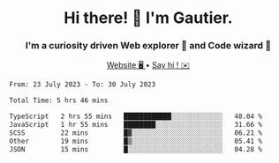 <h1 align="center">Hi there! 👋 I'm Gautier.</h1>
<h3 align="center">I'm a curiosity driven Web explorer 🚀 and Code wizard 🧙</h3>

<p align="center">
  <a href="https://xisabla.github.io/">Website 🖥️ </a> •
  <a href="mailto:xisabla.dev@gmail.com">Say hi ! ✉️</a>
</p>

<!--START_SECTION:waka-->

```txt
From: 23 July 2023 - To: 30 July 2023

Total Time: 5 hrs 46 mins

TypeScript   2 hrs 55 mins   ████████████░░░░░░░░░░░░░   48.04 %
JavaScript   1 hr 55 mins    ████████░░░░░░░░░░░░░░░░░   31.66 %
SCSS         22 mins         █▓░░░░░░░░░░░░░░░░░░░░░░░   06.21 %
Other        19 mins         █▒░░░░░░░░░░░░░░░░░░░░░░░   05.41 %
JSON         15 mins         █░░░░░░░░░░░░░░░░░░░░░░░░   04.28 %
```

<!--END_SECTION:waka-->
